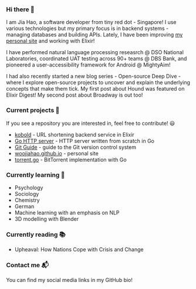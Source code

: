 ### Hi there 👋

I am Jia Hao, a software developer from tiny red dot - Singapore! I use various technologies but my primary focus is in backend systems - managing databases and building APIs. Lately, I have been improving [my personal site](https://woojiahao.github.io) and working with Elixir!

I have performed natural language processing reseasrch @ DSO National Laboratories, coordinated UAT testing across 90+ teams @ DBS Bank, and pioneered a user-accessibility framework for Android @ MightyAim!

I had also recently started a new blog series - Open-source Deep Dive - where I explore open-source projects to uncover and explain the underlying concepts that make them tick. My first post about Hound was featured on Elixir Digest! My second post about Broadway is out too!

### Current projects 🔭

If you see a repository you are interested in, feel free to contribute! 😃

- [kobold](https://github.com/woojiahao/kobold) - URL shortening backend service in Elixir
- [Go HTTP server](https://github.com/woojiahao/go-http-server) - HTTP server written from scratch in Go
- [Git Guide](https://github.com/woojiahao/git-guide) - guide to the Git version control system
- [woojiahao.github.io](https://woojiahao.github.io) - personal site
- [torrent.go](https://github.io/torrent.go) - BitTorrent implementation with Go

### Currently learning 🌱

- Psychology
- Sociology
- Chemistry
- German
- Machine learning with an emphasis on NLP
- 3D modelling with Blender <!-- Add link to project previews -->

### Currently reading 📚

- Upheaval: How Nations Cope with Crisis and Change

### Contact me 📬

You can find my social media links in my GitHub bio!
